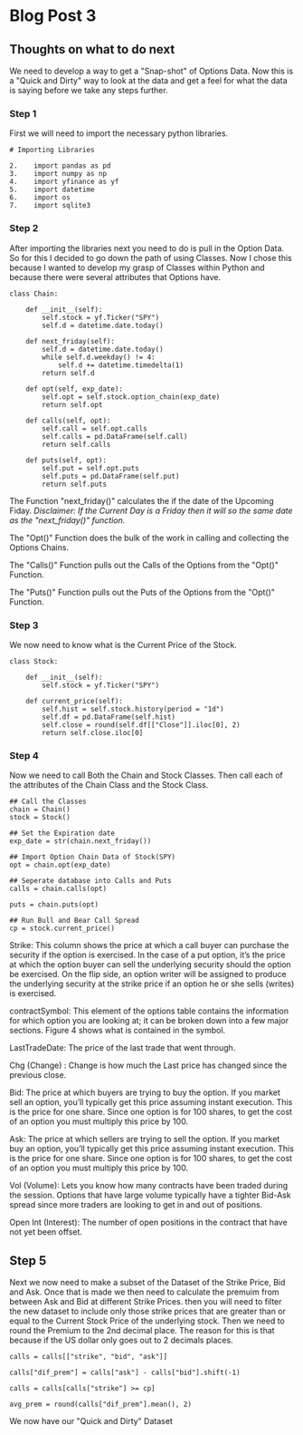 # Blog Post 3

## Thoughts on what to do next

We need to develop a way to get a "Snap-shot" of Options Data. Now this is a "Quick and Dirty" way to look at the data and get a feel for what the data is saying before we take any steps further.

### Step 1

First we will need to import the necessary python libraries.

    # Importing Libraries
    
    2.    import pandas as pd
    3.    import numpy as np
    4.    import yfinance as yf
    5.    import datetime
    6.    import os
    7.    import sqlite3

### Step 2

After importing the libraries next you need to do is pull in the Option Data. So for this I decided to go down the path of using Classes. Now I chose this because I wanted to develop my grasp of Classes within Python and because there were several attributes that Options have.
    
    class Chain:

        def __init__(self):
            self.stock = yf.Ticker("SPY")
            self.d = datetime.date.today()

        def next_friday(self):
            self.d = datetime.date.today()
            while self.d.weekday() != 4:
                self.d += datetime.timedelta(1)
            return self.d

        def opt(self, exp_date):
            self.opt = self.stock.option_chain(exp_date)
            return self.opt

        def calls(self, opt):
            self.call = self.opt.calls
            self.calls = pd.DataFrame(self.call)
            return self.calls

        def puts(self, opt):
            self.put = self.opt.puts
            self.puts = pd.DataFrame(self.put)
            return self.puts
            
The Function "next_friday()" calculates the if the date of the Upcoming Fiday. *Disclaimer: If the Current Day is a Friday then it will so the same date as the "next_friday()" function.*
 
The "Opt()" Function does the bulk of the work in calling and collecting the Options Chains.
 
The "Calls()" Function pulls out the Calls of the Options from the "Opt()" Function.
 
The "Puts()" Function pulls out the Puts of the Options from the "Opt()" Function.
 
### Step 3
 
 We now need to know what is the Current Price of the Stock.

    class Stock:

        def __init__(self):
            self.stock = yf.Ticker("SPY")

        def current_price(self):
            self.hist = self.stock.history(period = "1d")
            self.df = pd.DataFrame(self.hist)
            self.close = round(self.df[["Close"]].iloc[0], 2)
            return self.close.iloc[0]

### Step 4

Now we need to call Both the Chain and Stock Classes. Then call each of the attributes of the Chain Class and the Stock Class.
    
    ## Call the Classes
    chain = Chain()
    stock = Stock()

    ## Set the Expiration date
    exp_date = str(chain.next_friday())

    ## Import Option Chain Data of Stock(SPY)
    opt = chain.opt(exp_date)

    ## Seperate database into Calls and Puts
    calls = chain.calls(opt)

    puts = chain.puts(opt)

    ## Run Bull and Bear Call Spread
    cp = stock.current_price()
    
Strike: This column shows the price at which a call buyer can purchase the security if the option is exercised.
In the case of a put option, it’s the price at which the option buyer can sell the underlying security should the option be exercised.
On the flip side, an option writer will be assigned to produce the underlying security at the strike price if an option he or she sells (writes) is exercised.

contractSymbol: This element of the options table contains the information for which option you are looking at; it can be broken down into a few major sections.
Figure 4 shows what is contained in the symbol.

LastTradeDate: The price of the last trade that went through.

Chg (Change) : Change is how much the Last price has changed since the previous close.

Bid: The price at which buyers are trying to buy the option. If you market sell an option, you’ll typically get this price assuming instant execution.
This is the price for one share. Since one option is for 100 shares, to get the cost of an option you must multiply this price by 100.

Ask: The price at which sellers are trying to sell the option. If you market buy an option, you’ll typically get this price assuming instant execution.
This is the price for one share. Since one option is for 100 shares, to get the cost of an option you must multiply this price by 100.

Vol (Volume): Lets you know how many contracts have been traded during the session.
Options that have large volume typically have a tighter Bid-Ask spread since more traders are looking to get in and out of positions.

Open Int (Interest): The number of open positions in the contract that have not yet been offset.

## Step 5
Next we now need to make a subset of the Dataset of the  Strike Price, Bid and Ask. Once that is made we then need to calculate the premuim from between Ask and Bid at different Strike Prices. then you will need to filter the new dataset to include only those strike prices that are greater than or equal to the Current Stock Price of the underlying stock. Then we need to round the Premium to the 2nd decimal place. The reason for this is that because if the US dollar only goes out to 2 decimals places.

    calls = calls[["strike", "bid", "ask"]]

    calls["dif_prem"] = calls["ask"] - calls["bid"].shift(-1)

    calls = calls[calls["strike"] >= cp]

    avg_prem = round(calls["dif_prem"].mean(), 2)
    
We now have our "Quick and Dirty" Dataset
